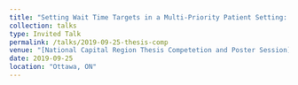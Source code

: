 ```yaml
---
title: "Setting Wait Time Targets in a Multi-Priority Patient Setting: An Inverse Optimization Approach"
collection: talks
type: Invited Talk
permalink: /talks/2019-09-25-thesis-comp
venue: "[National Capital Region Thesis Competetion and Poster Session](https://telfer.uottawa.ca/en/research/innovative-thinking/two-cities-curious-minds-national-capital-region-thesis-competition-and-poster-session/)"
date: 2019-09-25
location: "Ottawa, ON"
---
```



